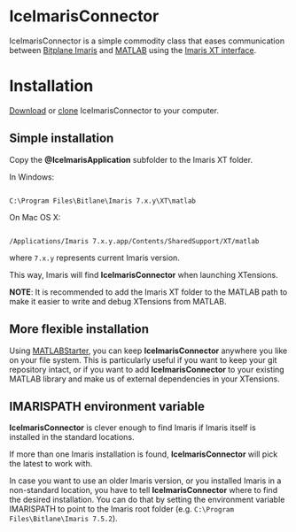 IceImarisConnector
==================

IceImarisConnector is a simple commodity class that eases communication between
[Bitplane Imaris](http://www.bitplane.com) and [MATLAB](http://www.mathworks.com)
using the [Imaris XT interface](http://www.bitplane.com/go/products/imarisxt).

Installation
============
[Download](http://www.scs2.net/next/index.php?id=110) or
[clone](https://github.com/aarpon/IceImarisConnector) IceImarisConnector to your
computer.

Simple installation
-------------------
Copy the <b>@IceImarisApplication</b> subfolder to the Imaris XT folder.

In Windows:

<code>
C:\Program Files\Bitlane\Imaris 7.x.y\XT\matlab
</code>

On Mac OS X:

<code>
/Applications/Imaris 7.x.y.app/Contents/SharedSupport/XT/matlab
</code>

where `7.x.y` represents current Imaris version.

This way, Imaris will find **IceImarisConnector** when launching XTensions.

**NOTE**: It is recommended to add the Imaris XT folder to the MATLAB path to
make it easier to write and debug XTensions from MATLAB.

More flexible installation
--------------------------
Using [MATLABStarter](http://www.scs2.net/next/index.php?id=130), you can keep
**IceImarisConnector** anywhere you like on your file system. This is
particularly useful if you want to keep your git repository intact, or if you
want to add **IceImarisConnector** to your existing MATLAB library and make us
of external dependencies in your XTensions.

IMARISPATH environment variable
-------------------------------
**IceImarisConnector** is clever enough to find Imaris if Imaris itself is
installed in the standard locations.

If more than one Imaris installation is found, **IceImarisConnector** will pick
the latest to work with.

In case you want to use an older Imaris version, or you installed Imaris in a
non-standard location, you have to tell **IceImarisConnector** where to find
the desired installation. You can do that by setting the environment variable
IMARISPATH to point to the Imaris root folder (e.g.
`C:\Program Files\Bitlane\Imaris 7.5.2`).
